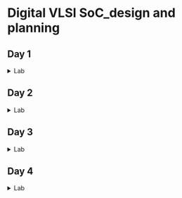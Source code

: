# Digital VLSI SoC_design and planning
## Day 1

<details>
  <summary>Lab</summary>
 
1. Run 'picorv32a' design synthesis using OpenLANE flow and generate necessary outputs.
Screenshots of running each commands

```
cd Desktop/work/tools/openlane_working_dir/openlane
```

```
docker
```

```
./flow.tcl -interactive
```

```
package require openlane 0.9

```

```
prep -design picorv32a
```


![Screenshot 2024-11-28 010505](https://github.com/user-attachments/assets/9b9ebfb9-2997-45c7-96e5-f8895d4e7b89)


```
run_synthesis
```
![Screenshot 2024-11-28 010750](https://github.com/user-attachments/assets/c0bc9a60-38ff-4ccf-9a24-458875dd37ef)
2. Calculate the flop ratio.
![Screenshot 2024-11-28 010807](https://github.com/user-attachments/assets/edbc7213-939d-4d5b-b304-987a2d6b538c)
![Screenshot 2024-11-28 010819](https://github.com/user-attachments/assets/8ec32558-d44a-4f8d-ab00-bd915c74422a)
  
  Calculation of Flop Ratio :
  
  Number of D Flip Flop = 1613 Total number of cells = 14876

  Calculating Flop ratio = no.of d-flipflop / total cells
  
  _Flop Ratio_ = 1613/14876 = 0.108429685

  
</details>

## Day 2

<details>
<summary>Lab</summary>


  
</details>


## Day 3

<details>
<summary>Lab</summary>


  
</details>



## Day 4

<details>


<summary> Lab </summary>

![Screenshot 2024-12-01 234324](https://github.com/user-attachments/assets/4acb3432-1e4f-4361-87cd-51041f995dc7)

![Screenshot 2024-12-02 003735](https://github.com/user-attachments/assets/b3ea7d62-a3a1-4a94-9764-72572fc417c7)

![Screenshot 2024-12-02 004035](https://github.com/user-attachments/assets/a27d53dc-7765-4496-9178-5e9c4c92e94a)

![Screenshot 2024-12-02 004047](https://github.com/user-attachments/assets/04b775cc-d2cf-4145-a186-dba1cbd5f804)

![Screenshot 2024-12-04 123717](https://github.com/user-attachments/assets/8cc9ffd8-c8d2-4d66-9f59-770c833ab122)

![Screenshot 2024-12-04 123828](https://github.com/user-attachments/assets/85b002ac-0293-442b-9a74-c35ed4adaa64)

![Screenshot 2024-12-04 124108](https://github.com/user-attachments/assets/813ec20e-e37f-4573-8308-cbc5815071c4)

![Screenshot 2024-12-04 124122](https://github.com/user-attachments/assets/ad160f12-1562-4d66-abb6-fa5c6c19fc5d)

![Screenshot 2024-12-04 124130](https://github.com/user-attachments/assets/30e15ff4-6067-49f1-8351-daba3b1fcdac)

![Screenshot 2024-12-04 125025](https://github.com/user-attachments/assets/35ab5a58-0359-4284-a103-0b2b97912f22)

![Screenshot 2024-12-04 125717](https://github.com/user-attachments/assets/e72b0f8b-08f0-4a80-98da-bef1233fad5e)

![Screenshot 2024-12-04 125733](https://github.com/user-attachments/assets/81028d97-7917-4222-b681-fcd4da6d9f12)

![Screenshot 2024-12-04 125750](https://github.com/user-attachments/assets/32e0927e-0686-4786-9b76-3d5d3b17e875)

![Screenshot 2024-12-05 211941](https://github.com/user-attachments/assets/8c2ff4d0-f136-43f5-9f24-2881568178f0)

![Screenshot 2024-12-05 212222](https://github.com/user-attachments/assets/7d74016d-fbff-453c-97ea-6d3d5133209a)

![Screenshot 2024-12-05 212457](https://github.com/user-attachments/assets/112fccf7-2fb6-4417-a737-1ee39187df69)

![Screenshot 2024-12-05 212514](https://github.com/user-attachments/assets/da94a00b-24f3-466a-be9a-d10bcfb7737f)

![Screenshot 2024-12-05 212522](https://github.com/user-attachments/assets/f2b8ca4d-13fc-4d9c-bd65-949c66ac8db6)

![Screenshot 2024-12-05 212538](https://github.com/user-attachments/assets/65146172-2742-4434-a44c-9f5a8e000e20)

![Screenshot 2024-12-05 213446](https://github.com/user-attachments/assets/eab2cd83-f0f1-42cb-afca-1bac8d34e874)

![Screenshot 2024-12-05 213510](https://github.com/user-attachments/assets/e666c34c-a960-4388-a356-238aced5a2a7)

![Screenshot 2024-12-06 085501](https://github.com/user-attachments/assets/e94918a8-2021-4f1f-936d-516fd41bb953)

![Screenshot 2024-12-06 085643](https://github.com/user-attachments/assets/58eceec0-8aff-401c-8d72-17cfcf565845)

![image](https://github.com/user-attachments/assets/c0423ddf-8258-4418-a6f6-d95b74c101f9)

![image](https://github.com/user-attachments/assets/5e1e2582-23ca-4f92-a396-e600a128bc5a)

![image](https://github.com/user-attachments/assets/0714f60b-84d1-499c-a952-195700e6145c)

![image](https://github.com/user-attachments/assets/d1cd266d-f76e-4d5a-b082-c7bd6067833b)

![image](https://github.com/user-attachments/assets/a43ffd96-4a8e-496a-93ee-b1cf03782ad5)

![image](https://github.com/user-attachments/assets/49e7eca5-34b5-4b73-8f65-addb6c3542a9)

![image](https://github.com/user-attachments/assets/eb0d8516-9481-49be-b8d8-8309966a2565)

![image](https://github.com/user-attachments/assets/ee6bb4ac-1bc5-425c-98a9-be1130ca73f2)

![image](https://github.com/user-attachments/assets/dadc1a60-d317-40e0-9807-4cb3d0baa1a3)

![image](https://github.com/user-attachments/assets/2ab5511d-ca1d-4127-869b-282755fc23a1)
![Screenshot 2024-12-12 193517](https://github.com/user-attachments/assets/e52fa5eb-f768-45fb-8822-3433c73760ce)

![Screenshot 2024-12-12 193558](https://github.com/user-attachments/assets/bd554e1d-a009-4bbc-8d87-59aa95be35d1)



</details>
